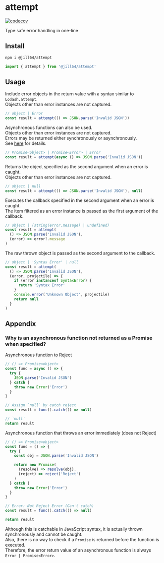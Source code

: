 # attempt

[![codecov](https://codecov.io/github/jill64/attempt/graph/badge.svg?token=IP3EIIQRE5)](https://codecov.io/github/jill64/attempt)

Type safe error handling in one-line

## Install

```sh
npm i @jill64/attempt
```

```js
import { attempt } from '@jill64/attempt'
```

## Usage

Include error objects in the return value with a syntax similar to `Lodash.attempt`.  
Objects other than error instances are not captured.

```js
// object | Error
const result = attempt(() => JSON.parse('Invalid JSON'))
```

Asynchronous functions can also be used.  
Objects other than error instances are not captured.  
Errors may be returned either synchronously or asynchronously.  
See [here](##-Appendix) for details.

```js
// Promise<object> | Promise<Error> | Error
const result = attempt(async () => JSON.parse('Invalid JSON'))
```

Returns the object specified as the second argument when an error is caught.  
Objects other than error instances are not captured.

```js
// object | null
const result = attempt(() => JSON.parse('Invalid JSON'), null)
```

Executes the callback specified in the second argument when an error is caught.  
The item filtered as an error instance is passed as the first argument of the callback.

```js
// object | (string(error.message) | undefined)
const result = attempt(
  () => JSON.parse('Invalid JSON'),
  (error) => error?.message
)
```

The raw thrown object is passed as the second argument to the callback.

```js
// object | 'Syntax Error' | null
const result = attempt(
  () => JSON.parse('Invalid JSON'),
  (error, projectile) => {
    if (error instanceof SyntaxError) {
      return 'Syntax Error'
    }
    console.error('Unknown Object', projectile)
    return null
  }
)
```

## Appendix

### Why is an asynchronous function not returned as a Promise<Error> when specified?

Asynchronous function to Reject

```js
// () => Promise<object>
const func = async () => {
  try {
    JSON.parse('Invalid JSON')
  } catch {
    throw new Error('Error')
  }
}

// Assign `null` by catch reject
const result = func().catch(() => null)

// `null`
return result
```

Asynchronous function that throws an error immediately (does not Reject)

```js
// () => Promise<object>
const func = () => {
  try {
    const obj = JSON.parse('Invalid JSON')

    return new Promise(
      (resolve) => resolve(obj),
      (reject) => reject('Reject')
    )
  } catch {
    throw new Error('Error')
  }
}

// Error: Not Reject Error (Can't catch)
const result = func().catch(() => null)

return result
```

Although this is catchable in JavaScript syntax, it is actually thrown synchronously and cannot be caught.  
Also, there is no way to check if a `Promise` is returned before the function is executed.  
Therefore, the error return value of an asynchronous function is always `Error | Promise<Error>`.
